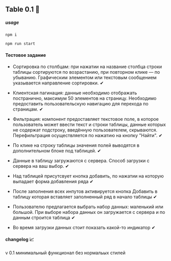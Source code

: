 ## Table 0.1 📜


##### usage
`npm i`

`npm run start`
#### Тестовое задание 

 - Сортировка по столбцам: при нажатии на название столбца строки таблицы сортируются по возрастанию, при повторном клике — по убыванию. Графическим элементом или текстовым сообщением указывается направление сортировки. ✔
 - Клиентская пагинация: данные необходимо отображать постранично, максимум 50 элементов на страницу. Необходимо предоставить пользовательскую навигацию для перехода по страницам. ✔
 
 - Фильтрация: компонент предоставляет текстовое поле, в которое пользователь может ввести текст и строки таблицы, данные которых не содержат подстроку, введённую пользователем, скрываются. Перефильтрация осуществляется по нажатию на кнопку "Найти". ✔
 
 - По клике на строку таблицы значения полей выводятся в дополнительном блоке под таблицей. ✔
 
 - Данные в таблицу загружаются с сервера. Способ загрузки с сервера на ваш выбор. ✔
 
 - Над таблицей присутсвует кнопка добавить, по нажатии на которую выпадает форма добавления ряда  ✔
 
 - После заполнения всех инпутов активируется кнопка Добавить в таблицу которая вставляет заполненный ряд в начало таблицы ✔
 
 - Пользователю предлагается выбрать набор данных: маленький или большой. При выборе набора данных он загружается с сервера и по данным строится таблица ✔
 
 - Во время загрузки данных стоит показать какой-то индикатор ✔
 
 
 
#### changelog 📈

v 0.1 минимальный функционал без нормальых стилей

